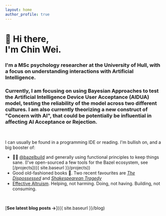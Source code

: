 ```yaml
---
layout: home
author_profile: true
---
```

# 👋 Hi there, <br/> I'm Chin Wei.

### I'm a MSc psychology researcher at the University of Hull, with a focus on understanding interactions with Artificial Intelligence.

### Currently, I am focusing on using Bayesian Approaches to test the Artificial Intelligence Device User Acceptance (AIDUA) model, testing the reliability of the model across two different cultures. I am also currently theorizing a new construct of "Concern with AI", that could be potentially be influential in affecting AI Acceptance or Rejection.

<br>

I can usually be found in a programming IDE or reading.
I'm bullish on, and a big booster of:

- 🌿💚 [@bazelbuild](https://github.com/bazelbuild/) and generally using functional principles to keep things sane. (I've open-sourced a few tools for the Bazel ecosystem, see [/projects]({{ site.baseurl }}/projects))
- Good old-fashioned books 📖. Two recent favourites are [_The Dispossessed_](https://www.goodreads.com/book/show/13651.The_Dispossessed) and [_Shakespearean Tragedy_](https://www.goodreads.com/book/show/437318.Shakespearean_Tragedy)
- [Effective Altruism](https://www.vox.com/future-perfect/2019/12/6/20992100/peter-singer-effective-altruism-lives-you-can-save-animal-liberation). Helping, not harming. Doing, not having. Building, not consuming.

<br>

[**See latest blog posts →**]({{ site.baseurl }}/blog)